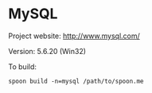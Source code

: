# MySQL

Project website: http://www.mysql.com/

Version: 5.6.20 (Win32)

To build: 

	spoon build -n=mysql /path/to/spoon.me
